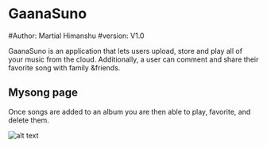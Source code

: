 # GaanaSuno
#Author: Martial Himanshu
#version: V1.0

GaanaSuno is an application that lets users upload, store and play all of your music from the cloud.  Additionally, a user can comment and share their favorite song with family &friends.

## Mysong page

Once songs are added to an album you are then able to play, favorite, and delete them.

![alt text](https://raw.githubusercontent.com/Martialhimanshu/GaanaSuno/master/media/detail.jpg)
